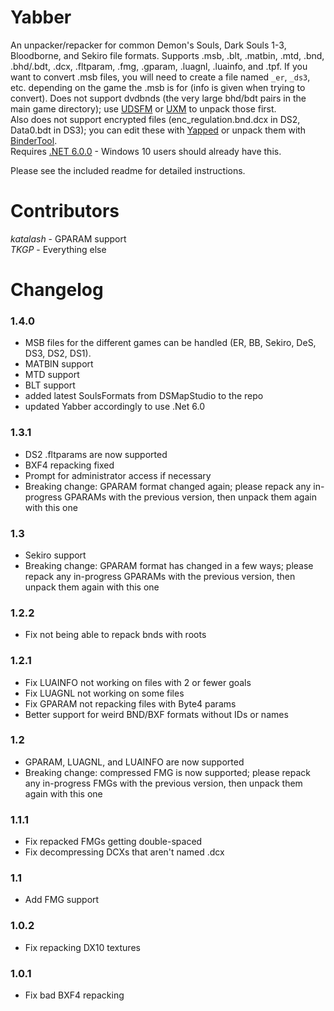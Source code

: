 # Yabber
An unpacker/repacker for common Demon's Souls, Dark Souls 1-3, Bloodborne, and Sekiro file formats.
Supports .msb, .blt, .matbin, .mtd, .bnd, .bhd/.bdt, .dcx, .fltparam, .fmg, .gparam, .luagnl, .luainfo, and .tpf.
If you want to convert .msb files, you will need to create a file named `_er`, `_ds3`, etc. depending on the game the .msb is for (info is given when trying to convert).
Does not support dvdbnds (the very large bhd/bdt pairs in the main game directory); use [UDSFM](https://www.nexusmods.com/darksouls/mods/1304) or [UXM](https://www.nexusmods.com/sekiro/mods/26) to unpack those first.  
Also does not support encrypted files (enc_regulation.bnd.dcx in DS2, Data0.bdt in DS3); you can edit these with [Yapped](https://www.nexusmods.com/darksouls3/mods/306) or unpack them with [BinderTool](https://github.com/Atvaark/BinderTool).  
Requires [.NET 6.0.0](https://dotnet.microsoft.com/en-us/download/dotnet/thank-you/runtime-6.0.8-windows-x64-installer) - Windows 10 users should already have this.  

Please see the included readme for detailed instructions.

# Contributors
*katalash* - GPARAM support  
*TKGP* - Everything else

# Changelog
### 1.4.0
* MSB files for the different games can be handled (ER, BB, Sekiro, DeS, DS3, DS2, DS1).
* MATBIN support
* MTD support
* BLT support
* added latest SoulsFormats from DSMapStudio to the repo
* updated Yabber accordingly to use .Net 6.0

### 1.3.1
* DS2 .fltparams are now supported
* BXF4 repacking fixed
* Prompt for administrator access if necessary
* Breaking change: GPARAM format changed again; please repack any in-progress GPARAMs with the previous version, then unpack them again with this one

### 1.3
* Sekiro support
* Breaking change: GPARAM format has changed in a few ways; please repack any in-progress GPARAMs with the previous version, then unpack them again with this one

### 1.2.2
* Fix not being able to repack bnds with roots

### 1.2.1
* Fix LUAINFO not working on files with 2 or fewer goals
* Fix LUAGNL not working on some files
* Fix GPARAM not repacking files with Byte4 params
* Better support for weird BND/BXF formats without IDs or names

### 1.2
* GPARAM, LUAGNL, and LUAINFO are now supported
* Breaking change: compressed FMG is now supported; please repack any in-progress FMGs with the previous version, then unpack them again with this one

### 1.1.1
* Fix repacked FMGs getting double-spaced
* Fix decompressing DCXs that aren't named .dcx

### 1.1
* Add FMG support

### 1.0.2
* Fix repacking DX10 textures

### 1.0.1
* Fix bad BXF4 repacking
